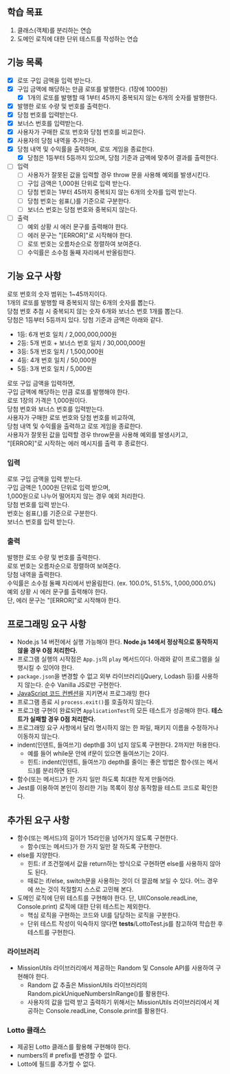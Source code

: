 ## 학습 목표

1. 클래스(객체)를 분리하는 연습
2. 도메인 로직에 대한 단위 테스트를 작성하는 연습

## 기능 목록

- [x] 로또 구입 금액을 입력 받는다.
- [x] 구입 금액에 해당하는 만큼 로또를 발행한다. (1장에 1000원)
  - [x] 1개의 로또를 발행할 때 1부터 45까지 중복되지 않는 6개의 숫자를 발행한다.
- [x] 발행한 로또 수량 및 번호를 출력한다.
- [x] 당첨 번호를 입력받는다.
- [x] 보너스 번호를 입력받는다.
- [x] 사용자가 구매한 로또 번호와 당첨 번호를 비교한다.
- [x] 사용자의 당첨 내역을 추가한다.
- [x] 당첨 내역 및 수익률을 출력하며, 로또 게임을 종료한다.
  - [x] 당첨은 1등부터 5등까지 있으며, 당첨 기준과 금액에 맞추어 결과를 출력한다.
- [ ] 입력
  - [ ] 사용자가 잘못된 값을 입력할 경우 throw 문을 사용해 예외를 발생시킨다.
  - [ ] 구입 금액은 1,000원 단위로 입력 받는다.
  - [ ] 당첨 번호는 1부터 45까지 중복되지 않는 6개의 숫자를 입력 받는다.
  - [ ] 당첨 번호는 쉼표(,)를 기준으로 구분한다.
  - [ ] 보너스 번호는 당첨 번호와 중복되지 않는다.
- [ ] 출력
  - [ ] 예외 상황 시 에러 문구를 출력해야 한다.
  - [ ] 에러 문구는 "[ERROR]"로 시작해야 한다.
  - [ ] 로또 번호는 오름차순으로 정렬하여 보여준다.
  - [ ] 수익률은 소수점 둘째 자리에서 반올림한다.

## 기능 요구 사항

로또 번호의 숫자 범위는 1~45까지이다.  
1개의 로또를 발행할 때 중복되지 않는 6개의 숫자를 뽑는다.  
당첨 번호 추첨 시 중복되지 않는 숫자 6개와 보너스 번호 1개를 뽑는다.  
당첨은 1등부터 5등까지 있다. 당첨 기준과 금액은 아래와 같다.

- 1등: 6개 번호 일치 / 2,000,000,000원
- 2등: 5개 번호 + 보너스 번호 일치 / 30,000,000원
- 3등: 5개 번호 일치 / 1,500,000원
- 4등: 4개 번호 일치 / 50,000원
- 5등: 3개 번호 일치 / 5,000원

로또 구입 금액을 입력하면,  
구입 금액에 해당하는 만큼 로또를 발행해야 한다.  
로또 1장의 가격은 1,000원이다.  
당첨 번호와 보너스 번호를 입력받는다.  
사용자가 구매한 로또 번호와 당첨 번호를 비교하여,  
당첨 내역 및 수익률을 출력하고 로또 게임을 종료한다.  
사용자가 잘못된 값을 입력할 경우 throw문을 사용해 예외를 발생시키고,  
"[ERROR]"로 시작하는 에러 메시지를 출력 후 종료한다.

### 입력

로또 구입 금액을 입력 받는다.  
구입 금액은 1,000원 단위로 입력 받으며,  
1,000원으로 나누어 떨어지지 않는 경우 예외 처리한다.  
당첨 번호를 입력 받는다.  
번호는 쉼표(,)를 기준으로 구분한다.  
보너스 번호를 입력 받는다.

### 출력

발행한 로또 수량 및 번호를 출력한다.  
로또 번호는 오름차순으로 정렬하여 보여준다.  
당첨 내역을 출력한다.  
수익률은 소수점 둘째 자리에서 반올림한다. (ex. 100.0%, 51.5%, 1,000,000.0%)  
예외 상황 시 에러 문구를 출력해야 한다.  
단, 에러 문구는 "[ERROR]"로 시작해야 한다.

## 프로그래밍 요구 사항

- Node.js 14 버전에서 실행 가능해야 한다. **Node.js 14에서 정상적으로 동작하지 않을 경우 0점 처리한다.**
- 프로그램 실행의 시작점은 `App.js`의 `play` 메서드이다. 아래와 같이 프로그램을 실행시킬 수 있어야 한다.
- `package.json`을 변경할 수 없고 외부 라이브러리(jQuery, Lodash 등)를 사용하지 않는다. 순수 Vanilla JS로만 구현한다.
- [JavaScript 코드 컨벤션](https://github.com/woowacourse/woowacourse-docs/tree/main/styleguide/javascript)을 지키면서 프로그래밍 한다
- 프로그램 종료 시 `process.exit()`를 호출하지 않는다.
- 프로그램 구현이 완료되면 `ApplicationTest`의 모든 테스트가 성공해야 한다. **테스트가 실패할 경우 0점 처리한다.**
- 프로그래밍 요구 사항에서 달리 명시하지 않는 한 파일, 패키지 이름을 수정하거나 이동하지 않는다.
- indent(인덴트, 들여쓰기) depth를 3이 넘지 않도록 구현한다. 2까지만 허용한다.
  - 예를 들어 while문 안에 if문이 있으면 들여쓰기는 2이다.
  - 힌트: indent(인덴트, 들여쓰기) depth를 줄이는 좋은 방법은 함수(또는 메서드)를 분리하면 된다.
- 함수(또는 메서드)가 한 가지 일만 하도록 최대한 작게 만들어라.
- Jest를 이용하여 본인이 정리한 기능 목록이 정상 동작함을 테스트 코드로 확인한다.

## 추가된 요구 사항

- 함수(또는 메서드)의 길이가 15라인을 넘어가지 않도록 구현한다.
  - 함수(또는 메서드)가 한 가지 일만 잘 하도록 구현한다.
- else를 지양한다.
  - 힌트: if 조건절에서 값을 return하는 방식으로 구현하면 else를 사용하지 않아도 된다.
  - 때로는 if/else, switch문을 사용하는 것이 더 깔끔해 보일 수 있다. 어느 경우에 쓰는 것이 적절할지 스스로 고민해 본다.
- 도메인 로직에 단위 테스트를 구현해야 한다. 단, UI(Console.readLine, Console.print) 로직에 대한 단위 테스트는 제외한다.
  - 핵심 로직을 구현하는 코드와 UI를 담당하는 로직을 구분한다.
  - 단위 테스트 작성이 익숙하지 않다면 **tests**/LottoTest.js를 참고하여 학습한 후 테스트를 구현한다.

### 라이브러리

- MissionUtils 라이브러리에서 제공하는 Random 및 Console API를 사용하여 구현해야 한다.
  - Random 값 추출은 MissionUtils 라이브러리의 Random.pickUniqueNumbersInRange()를 활용한다.
  - 사용자의 값을 입력 받고 출력하기 위해서는 MissionUtils 라이브러리에서 제공하는 Console.readLine, Console.print를 활용한다.

### Lotto 클래스

- 제공된 Lotto 클래스를 활용해 구현해야 한다.
- numbers의 # prefix를 변경할 수 없다.
- Lotto에 필드를 추가할 수 없다.

